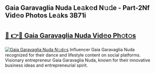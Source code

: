 ## Gaia Garavaglia Nuda Le𝚊k𝚎d N𝚞𝚍e - Part-2Nf Vid𝚎o Photos Le𝚊ks 3B71i

# <h2><a href="http://fbfxnpk.evod.top/?m=Gaia+Garavaglia+Nuda">🔗 👉🔴 Gaia Garavaglia Nuda Vid𝚎o Ph𝚘t𝚘s</a></h2>

[![Gaia Garavaglia Nuda N𝚞d𝚎s](https://i.imgur.com/8V9OHl7.gif)](http://fbfxnpk.evod.top/?m=Gaia+Garavaglia+Nuda)
Influencer Gaia Garavaglia Nuda recognized for their dance and lifestyle content on social platforms. Visionary entrepreneur Gaia Garavaglia Nuda, known for their innovative business ideas and entrepreneurial spirit. 
